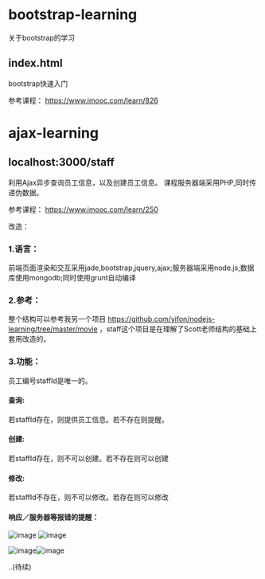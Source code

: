 # bootstrap-learning
关于bootstrap的学习

index.html
-----------
bootstrap快速入门

参考课程： https://www.imooc.com/learn/826

# ajax-learning
localhost:3000/staff
-----------
利用Ajax异步查询员工信息，以及创建员工信息。
课程服务器端采用PHP,同时传递伪数据。

参考课程： https://www.imooc.com/learn/250

改造：

### 1.语言：
前端页面渲染和交互采用jade,bootstrap,jquery,ajax;服务器端采用node.js;数据库使用mongodb;同时使用grunt自动编译

### 2.参考：
整个结构可以参考我另一个项目 https://github.com/yifon/nodejs-learning/tree/master/movie ，staff这个项目是在理解了Scott老师结构的基础上套用改造的。

### 3.功能：
员工编号staffId是唯一的。
#### 查询:
若staffId存在，则提供员工信息。若不存在则提醒。
#### 创建:
若staffId存在，则不可以创建。若不存在则可以创建
#### 修改:
若staffId不存在，则不可以修改。若存在则可以修改
#### 响应／服务器等报错的提醒：
![image](https://github.com/yifon/WebLearning/blob/master/ajax-learning/public/images/2.png) ![image](https://github.com/yifon/WebLearning/blob/master/ajax-learning/public/images/4.png)


![image](https://github.com/yifon/WebLearning/blob/master/ajax-learning/public/images/3.png)![image](https://github.com/yifon/WebLearning/blob/master/ajax-learning/public/images/1.png)

..(待续)